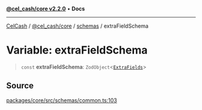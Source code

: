 [**@cel_cash/core v2.2.0**](../../README.md) • **Docs**

***

[CelCash](../../../../packages.md) / [@cel\_cash/core](../../README.md) / [schemas](../README.md) / extraFieldSchema

# Variable: extraFieldSchema

> `const` **extraFieldSchema**: `ZodObject`\<[`ExtraFields`](../../types/type-aliases/ExtraFields.md)\>

## Source

[packages/core/src/schemas/common.ts:103](https://github.com/Pyxlab/celcash/blob/9e2eeefc75067a4b86d18d5bb144eb4446f097c2/packages/core/src/schemas/common.ts#L103)
